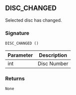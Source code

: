 ## DISC\_CHANGED

Selected disc has changed.


### Signature

`DISC_CHANGED ()`


| Parameter | Description |
| --- | --- |
| int | Disc Number |


### Returns

`None`